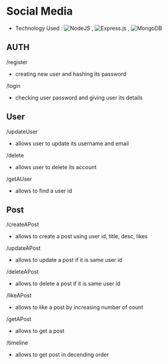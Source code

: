 # Social Media
- Technology Used : ![NodeJS](https://img.shields.io/badge/node.js-6DA55F?style=for-the-badge&logo=node.js&logoColor=white) , ![Express.js](https://img.shields.io/badge/express.js-%23404d59.svg?style=for-the-badge&logo=express&logoColor=%2361DAFB) , ![MongoDB](https://img.shields.io/badge/MongoDB-%234ea94b.svg?style=for-the-badge&logo=mongodb&logoColor=white)

## AUTH

/register
- creating new user and hashing its password

/login
- checking user password and giving user its details


## User

/updateUser
-  allows user to update its username and email

/delete
- allows user to delete its account

/getAUser
- allows to find a user id



## Post

/createAPost
- allows to create a post using user id, title, desc, likes

/updateAPost
- allows to update a post if it is same user id

/deleteAPost
- allows to delete a post if it is same user id

/likeAPost
- allows to like a post by increasing number of count

/getAPost
- allows to get a post

/timeline 
- allows to get post in decending order


